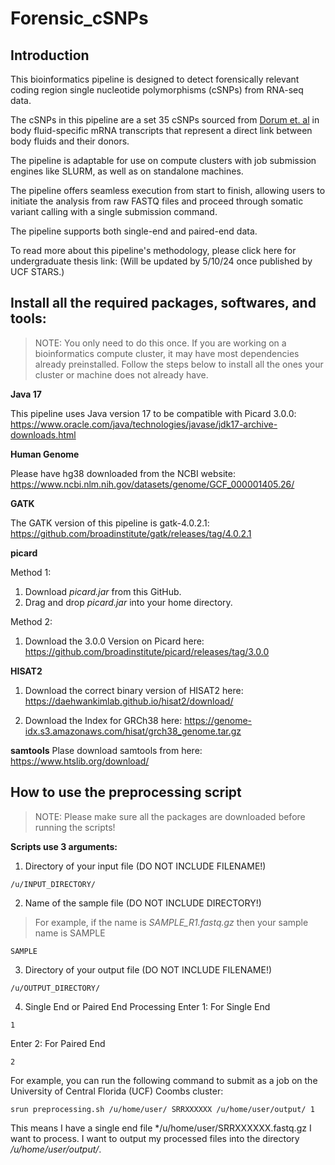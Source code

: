 # Forensic_cSNPs 

## Introduction 

This bioinformatics pipeline is designed to detect forensically relevant coding region single nucleotide polymorphisms (cSNPs) from RNA-seq data.

The cSNPs in this pipeline are a set 35 cSNPs sourced from [Dorum et. al](10.1016/j.fsigen.2022.102685) in body fluid-specific mRNA transcripts that represent a direct link between body fluids and their donors. 

The pipeline is adaptable for use on compute clusters with job submission engines like SLURM, as well as on standalone machines.

The pipeline offers seamless execution from start to finish, allowing users to initiate the analysis from raw FASTQ files and proceed through somatic variant calling with a single submission command.

The pipeline supports both single-end and paired-end data. 

To read more about this pipeline's methodology, please click here for undergraduate thesis link: (Will be updated by 5/10/24 once published by UCF STARS.)


## Install all the required packages, softwares, and tools: 
> NOTE:
> You only need to do this once. If you are working on a bioinformatics compute cluster, it may have most dependencies already preinstalled. 
> Follow the steps below to install all the ones your cluster or machine does not already have.


**Java 17**

This pipeline uses Java version 17 to be compatible with Picard 3.0.0: https://www.oracle.com/java/technologies/javase/jdk17-archive-downloads.html


**Human Genome**

Please have hg38 downloaded from the NCBI website: https://www.ncbi.nlm.nih.gov/datasets/genome/GCF_000001405.26/

**GATK**

The GATK version of this pipeline is gatk-4.0.2.1: https://github.com/broadinstitute/gatk/releases/tag/4.0.2.1


**picard**

Method 1: 
1. Download *picard.jar* from this GitHub.
2. Drag and drop *picard.jar* into your home directory.

Method 2: 
1. Download the 3.0.0 Version on Picard  here: https://github.com/broadinstitute/picard/releases/tag/3.0.0

**HISAT2**
1. Download the correct binary version of HISAT2 here: https://daehwankimlab.github.io/hisat2/download/

2. Download the Index for GRCh38 here: 	https://genome-idx.s3.amazonaws.com/hisat/grch38_genome.tar.gz 


**samtools**
Plase download samtools from here: https://www.htslib.org/download/


## How to use the preprocessing script 

> NOTE:
> Please make sure all the packages are downloaded before running the scripts!

**Scripts use 3 arguments:**
1. Directory of your input file (DO NOT INCLUDE FILENAME!)
```
/u/INPUT_DIRECTORY/
```
2. Name of the sample file (DO NOT INCLUDE DIRECTORY!)

> For example, if the name is *SAMPLE_R1.fastq.gz* then your sample name is SAMPLE
```
SAMPLE
```
3. Directory of your output file (DO NOT INCLUDE FILENAME!)
```
/u/OUTPUT_DIRECTORY/
```

4. Single End or Paired End Processing 
Enter 1: For Single End 
```
1 
```
Enter 2: For Paired End
```
2
```

For example, you can run the following command to submit as a job on the University of Central Florida (UCF) Coombs cluster: 
```
srun preprocessing.sh /u/home/user/ SRRXXXXXX /u/home/user/output/ 1
```
This means I have a single end file */u/home/user/SRRXXXXXX.fastq.gz I want to process.
I want to output my processed files into the directory */u/home/user/output/*.


